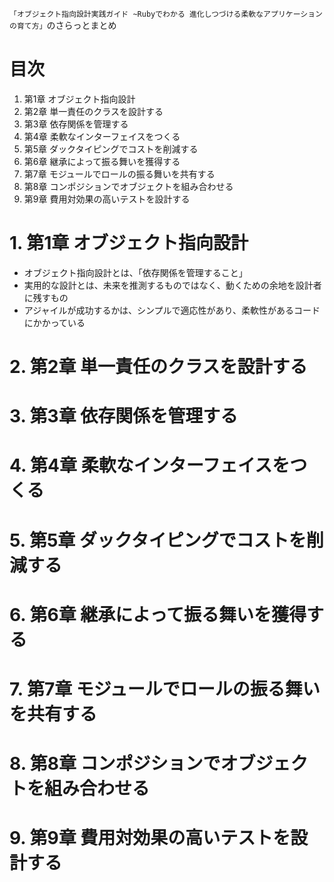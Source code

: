 `「オブジェクト指向設計実践ガイド ~Rubyでわかる 進化しつづける柔軟なアプリケーションの育て方」`のさらっとまとめ

# 目次
1. 第1章 オブジェクト指向設計
2. 第2章 単一責任のクラスを設計する
3. 第3章 依存関係を管理する
4. 第4章 柔軟なインターフェイスをつくる
5. 第5章 ダックタイピングでコストを削減する
6. 第6章 継承によって振る舞いを獲得する
7. 第7章 モジュールでロールの振る舞いを共有する
8. 第8章 コンポジションでオブジェクトを組み合わせる
9. 第9章 費用対効果の高いテストを設計する

# 1. 第1章 オブジェクト指向設計
- オブジェクト指向設計とは、「依存関係を管理すること」
- 実用的な設計とは、未来を推測するものではなく、動くための余地を設計者に残すもの
- アジャイルが成功するかは、シンプルで適応性があり、柔軟性があるコードにかかっている

# 2. 第2章 単一責任のクラスを設計する
# 3. 第3章 依存関係を管理する
# 4. 第4章 柔軟なインターフェイスをつくる
# 5. 第5章 ダックタイピングでコストを削減する
# 6. 第6章 継承によって振る舞いを獲得する
# 7. 第7章 モジュールでロールの振る舞いを共有する
# 8. 第8章 コンポジションでオブジェクトを組み合わせる
# 9. 第9章 費用対効果の高いテストを設計する
